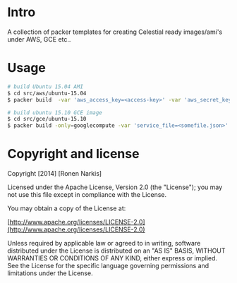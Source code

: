 # Intro 

A collection of packer templates for creating Celestial ready images/ami's under AWS, GCE etc..

# Usage


```bash 
# build Ubuntu 15.04 AMI 
$ cd src/aws/ubuntu-15.04
$ packer build  -var 'aws_access_key=<access-key>' -var 'aws_secret_key=<secret-key>' template.json

# build ubuntu 15.10 GCE image
$ cd src/gce/ubuntu-15.10
$ packer build -only=googlecompute -var 'service_file=<somefile.json>' -var 'project_id=<id>' template.json

```
 
# Copyright and license

Copyright [2014] [Ronen Narkis]

Licensed under the Apache License, Version 2.0 (the "License");
you may not use this file except in compliance with the License.

You may obtain a copy of the License at:

  [http://www.apache.org/licenses/LICENSE-2.0](http://www.apache.org/licenses/LICENSE-2.0)

Unless required by applicable law or agreed to in writing, software
distributed under the License is distributed on an "AS IS" BASIS,
WITHOUT WARRANTIES OR CONDITIONS OF ANY KIND, either express or implied.
See the License for the specific language governing permissions and
limitations under the License.


